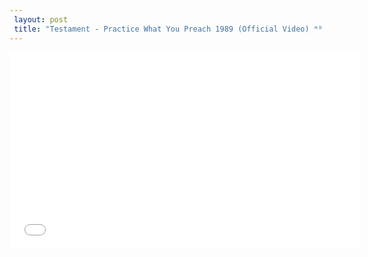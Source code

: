 ```yaml
---
 layout: post 
 title: "Testament - Practice What You Preach 1989 (Official Video) ᴴᴰ - YouTube"
---
```


<iframe width="560" height="315" src="//www.youtube.com/embed/OVbTXg8x2EA" frameborder="0" allowfullscreen></iframe>
